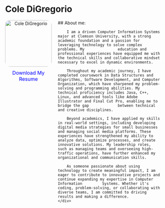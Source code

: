# Cole DiGregorio

<div style="display: flex; align-items: flex-start;">
    <!-- Photo and Resume Section -->
    <div style="margin-right: 20px; text-align: center;">
        <img src="COL01833.JPG" alt="Cole DiGregorio" style="width: 150px; border-radius: 10%;">
        <div style="margin-top: 10px;">
            <a href="Resume.pdf" target="_blank" style="text-decoration: none; color: blue; font-size: 16px;">Download My Resume</a>
        </div>
    </div>
    <div>
        ## About me:

        I am a driven Computer Information Systems major at Clemson University, with a strong academic foundation and a passion for leveraging technology to solve complex problems. My               education and professional experiences have equipped me with the technical skills and collaborative mindset necessary to excel in dynamic environments.  
        
        Throughout my academic journey, I have completed coursework in Data Structures and Algorithms, Software Development, and Computer Organization, which have sharpened my problem-              solving and programming abilities. My technical proficiency includes Java, C++, Linux, and advanced tools like Adobe Illustrator and Final Cut Pro, enabling me to bridge the gap             between technical and creative disciplines.  

        Beyond academics, I have applied my skills in real-world settings, including developing digital media strategies for small businesses and managing social media platforms. These              experiences have strengthened my ability to analyze data, optimize processes, and create innovative solutions. My leadership roles, such as managing teams and overseeing high-               traffic operations, have further enhanced my organizational and communication skills.  

        As someone passionate about using technology to create meaningful impact, I am eager to contribute to innovative projects and continue expanding my expertise in Computer Information         Systems. Whether it's coding, problem-solving, or collaborating with diverse teams, I am committed to driving results and making a difference.  
    </div>
</div>


